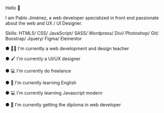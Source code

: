 Hello 👋

I am Pablo Jiménez, a web developer specialized in front end passionate about the web and UX / UI Designer.

Skills: HTML5/ CSS/ JavaScript/ SASS/ Wordpress/ Divi/ Photoshop/ Git/ Boostrap/ Jquery/ Figma/ Elementor

● 👨‍🏫 I'm currently a web development and design teacher

● 🖌 I'm currently a UI/UX designer

● 💻 I'm currently do freelance

● 📗 I'm currently learning English

● 💻 I'm currently learning Javascript modern

● 📃 I'm currently getting the diploma in web developer




